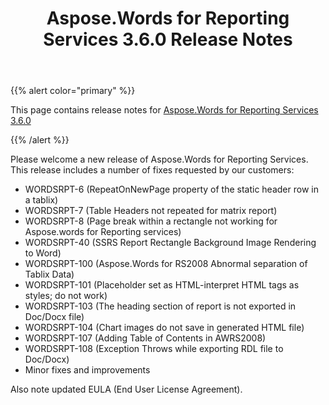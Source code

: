 ﻿---
title: Aspose.Words for Reporting Services 3.6.0 Release Notes
second_title: Aspose.Words for Reporting Services
articleTitle: Aspose.Words for Reporting Services 3.6.0 Release Notes
linktitle: Aspose.Words for Reporting Services 3.6.0 Release Notes
description: "Aspose.Words for Reporting Services 3.6.0 Release Notes – the latest updates and fixes."
type: docs
weight: 20
url: /reportingservices/aspose-words-for-reporting-services-3-6-0-release-notes/
---

{{% alert color="primary" %}}

This page contains release notes for [Aspose.Words for Reporting Services 3.6.0](https://downloads.aspose.com/words/reportingservices/new-releases/aspose.words-for-reporting-services-3.6.0/)

{{% /alert %}}

Please welcome a new release of Aspose.Words for 
Reporting Services. This release includes a number of fixes requested by our 
customers: 

- WORDSRPT-6
  (RepeatOnNewPage property of the static header row in a 
  tablix) 
- WORDSRPT-7
  (Table Headers not repeated for matrix 
  report) 
- WORDSRPT-8
  (Page break within a rectangle not working for Aspose.words for Reporting 
  services) 
- WORDSRPT-40
  (SSRS Report Rectangle Background Image Rendering to 
  Word) 
- WORDSRPT-100
  (Aspose.Words for RS2008 Abnormal separation of Tablix 
  Data) 
- WORDSRPT-101
  (Placeholder set as HTML-interpret HTML tags as styles; do not 
  work) 
- WORDSRPT-103
  (The heading section of report is not exported in Doc/Docx 
  file) 
- WORDSRPT-104
  (Chart images do not save in generated HTML file) 
- WORDSRPT-107
  (Adding Table of Contents in 
  AWRS2008) 
- WORDSRPT-108
  (Exception Throws while exporting RDL file to 
  Doc/Docx) 
- Minor fixes
  and improvements 

Also note updated EULA (End User License 
Agreement). 

